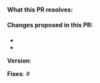 
#### What this PR resolves:


#### Changes proposed in this PR:

-
-


**Version**: 

**Fixes**: #
